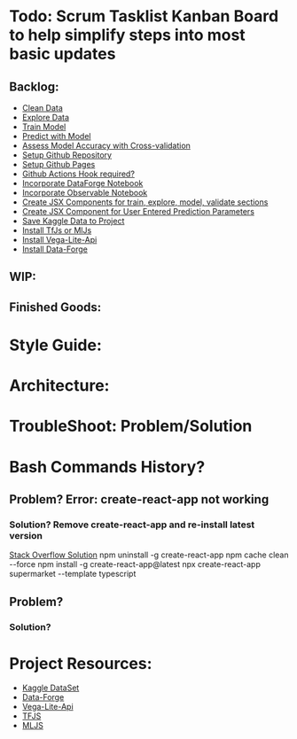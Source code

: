 # Todo: Scrum Tasklist Kanban Board to help simplify steps into most basic updates

## Backlog:

- [Clean Data]("")
- [Explore Data]("")
- [Train Model]("")
- [Predict with Model]("")
- [Assess Model Accuracy with Cross-validation]("")
- [Setup Github Repository]("")
- [Setup Github Pages]("")
- [Github Actions Hook required?]("")
- [Incorporate DataForge Notebook]("")
- [Incorporate Observable Notebook]("")
- [Create JSX Components for train, explore, model, validate sections]("")
- [Create JSX Component for User Entered Prediction Parameters]("")
- [Save Kaggle Data to Project]("https://www.kaggle.com/datasets/surajjha101/stores-area-and-sales-data")
- [Install TfJs or MlJs]("")
- [Install Vega-Lite-Api]("")
- [Install Data-Forge]("")

## WIP:

## Finished Goods:

# Style Guide:

# Architecture:

# TroubleShoot: Problem/Solution

# Bash Commands History?

## Problem? Error: create-react-app not working

### Solution? Remove create-react-app and re-install latest version

[Stack Overflow Solution]("https://stackoverflow.com/questions/53657920/i-cant-install-react-using-npx-create-react-app")
npm uninstall -g create-react-app
npm cache clean --force
npm install -g create-react-app@latest
npx create-react-app supermarket --template typescript

## Problem?

### Solution?

# Project Resources:

- [Kaggle DataSet]("https://www.kaggle.com/datasets/surajjha101/stores-area-and-sales-data")
- [Data-Forge]("")
- [Vega-Lite-Api]("")
- [TFJS]("")
- [MLJS]("")
